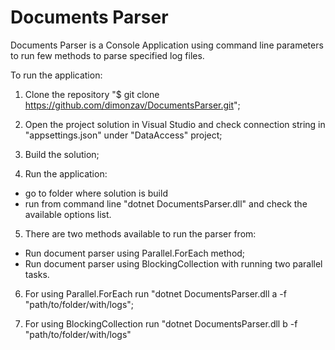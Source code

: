 # Documents Parser

Documents Parser is a Console Application using command line parameters to run few methods to parse specified log files.

To run the application:

1. Clone the repository "$ git clone https://github.com/dimonzav/DocumentsParser.git";

2. Open the project solution in Visual Studio and check connection string in "appsettings.json" under "DataAccess" project;

3. Build the solution;

4. Run the application:
- go to folder where solution is build
- run from command line "dotnet DocumentsParser.dll" and check the available options list.

5. There are two methods available to run the parser from:
- Run document parser using Parallel.ForEach method;
- Run document parser using BlockingCollection with running two parallel tasks.

6. For using Parallel.ForEach run "dotnet DocumentsParser.dll a -f "path/to/folder/with/logs";

7. For using BlockingCollection run "dotnet DocumentsParser.dll b -f "path/to/folder/with/logs"

